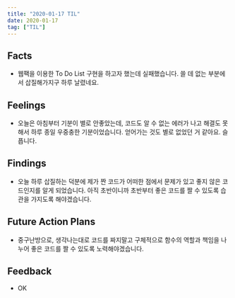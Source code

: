 ```yaml
---
title: "2020-01-17 TIL"
date: 2020-01-17
tag: ["TIL"]
---
```


## Facts

- 웹팩을 이용한 To Do List 구현을 하고자 했는데 실패했습니다. 쓸 데 없는 부분에서 삽질해가지구 하루 날렸네요.

## Feelings

- 오늘은 아침부터 기분이 별로 안좋았는데, 코드도 알 수 없는 에러가 나고 해결도 못해서 하루 종일 우중충한 기분이었습니다. 얻어가는 것도 별로 없었던 거 같아요. 슬픕니다.

## Findings

- 오늘 하루 삽질하는 덕분에 제가 짠 코드가 어떠한 점에서 문제가 있고 좋지 않은 코드인지를 알게 되었습니다. 아직 초반이니까 초반부터 좋은 코드를 짤 수 있도록 습관을 가지도록 해야겠습니다.

## Future Action Plans

- 중구난방으로, 생각나는대로 코드를 짜지말고 구체적으로 함수의 역할과 책임을 나누어 좋은 코드를 짤 수 있도록 노력해야겠습니다.

## Feedback

- OK
